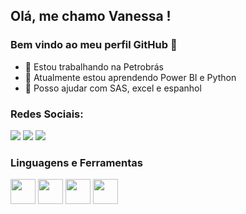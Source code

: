 
## Olá, me chamo Vanessa ! 
### Bem vindo ao meu perfil GitHub 👋

- 🔭 Estou trabalhando na Petrobrás
- 🌱 Atualmente estou aprendendo Power BI e Python
- 🤔 Posso ajudar com SAS, excel e espanhol

### Redes Sociais:

<div>
<a href="https://instagram.com/vanessa.paula8" target="_blank"><img src="https://img.shields.io/badge/-Instagram-%23E4405F?style=for-the-badge&logo=instagram&logoColor=white" target="_blank"></a>
<a href = "mailto:vanessa.paula@gmail.com"><img src="https://img.shields.io/badge/Gmail-D14836?style=for-the-badge&logo=gmail&logoColor=white" target="_blank"></a>
<a href="https://www.linkedin.com/in/vanessa-paula-silva/" target="_blank"><img src="https://img.shields.io/badge/-LinkedIn-%230077B5?style=for-the-badge&logo=linkedin&logoColor=white" target="_blank"></a>   
</div>


### Linguagens e Ferramentas

<img src="https://cdn.jsdelivr.net/gh/devicons/devicon/icons/mysql/mysql-original-wordmark.svg" width="40" height="40"/> <img src="https://cdn.jsdelivr.net/gh/devicons/devicon/icons/python/python-original.svg" width="40" height="40"/> <img src="https://cdn.jsdelivr.net/gh/devicons/devicon/icons/anaconda/anaconda-original-wordmark.svg" width="40" height="40"/> <img src="https://cdn.jsdelivr.net/gh/devicons/devicon/icons/minitab/minitab-original.svg" width="40" height="40"/>



